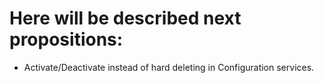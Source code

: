 # Here will be described next propositions:
* Activate/Deactivate instead of hard deleting in Configuration services.